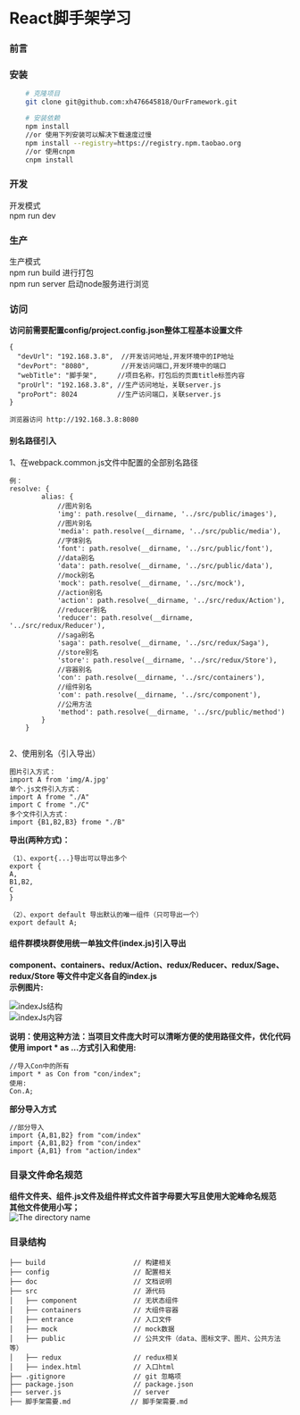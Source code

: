 # React脚手架学习   
### 前言  
### 安装  
```bash
    # 克隆项目
    git clone git@github.com:xh476645818/OurFramework.git  

    # 安装依赖
    npm install
    //or 使用下列安装可以解决下载速度过慢
    npm install --registry=https://registry.npm.taobao.org  
    //or 使用cnpm
    cnpm install
 ```  
### 开发  
开发模式   
npm run dev  
### 生产   
生产模式   
npm run build 进行打包  
npm run server 启动node服务进行浏览  
### 访问  
**访问前需要配置config/project.config.json整体工程基本设置文件**  
```
{
  "devUrl": "192.168.3.8",  //开发访问地址,开发环境中的IP地址
  "devPort": "8080",        //开发访问端口,开发环境中的端口 
  "webTitle": "脚手架",     //项目名称，打包后的页面title标签内容
  "proUrl": "192.168.3.8", //生产访问地址，关联server.js 
  "proPort": 8024          //生产访问端口，关联server.js 
}
```  
```
浏览器访问 http://192.168.3.8:8080
```  

#### 别名路径引入  
1、在webpack.common.js文件中配置的全部别名路径  
```
例：
resolve: {
        alias: {
            //图片别名
            'img': path.resolve(__dirname, '../src/public/images'),
            //图片别名
            'media': path.resolve(__dirname, '../src/public/media'),
            //字体别名
            'font': path.resolve(__dirname, '../src/public/font'),
            //data别名
            'data': path.resolve(__dirname, '../src/public/data'),
            //mock别名
            'mock': path.resolve(__dirname, '../src/mock'),
            //action别名
            'action': path.resolve(__dirname, '../src/redux/Action'),
            //reducer别名
            'reducer': path.resolve(__dirname, '../src/redux/Reducer'),
            //saga别名
            'saga': path.resolve(__dirname, '../src/redux/Saga'),
            //store别名
            'store': path.resolve(__dirname, '../src/redux/Store'),
            //容器别名
            'con': path.resolve(__dirname, '../src/containers'),
            //组件别名
            'com': path.resolve(__dirname, '../src/component'),
            //公用方法
            'method': path.resolve(__dirname, '../src/public/method')
        }
    }
       
 ```  
2、使用别名（引入导出）  
```
图片引入方式：
import A from 'img/A.jpg'  
单个.js文件引入方式：
import A frome "./A" 
import C frome "./C"
多个文件引入方式：
import {B1,B2,B3} frome "./B" 
```  
**导出(两种方式)：**  
```
（1）、export{...}导出可以导出多个
export {
A,
B1,B2,
C
}

（2）、export default 导出默认的唯一组件（只可导出一个）
export default A;
```
#### 组件群模块群使用统一单独文件(index.js)引入导出  
**component、containers、redux/Action、redux/Reducer、redux/Sage、redux/Store
等文件中定义各自的index.js**  
**示例图片:**  

![indexJs结构](./doc/index.jpg "indexJs结构")  
![indexJs内容](./doc/indexJsContent.jpg "indexJs内容")   

**说明：使用这种方法：当项目文件庞大时可以清晰方便的使用路径文件，优化代码**  
**使用 import * as ...方式引入和使用:**  
```
//导入Con中的所有
import * as Con from "con/index";
使用:
Con.A;

```  
**部分导入方式**  
```
//部分导入
import {A,B1,B2} from "com/index"
import {A,B1,B2} from "con/index"
import {A,B1} from "action/index"
```  
### 目录文件命名规范  
**组件文件夹、组件.js文件及组件样式文件首字母要大写且使用大驼峰命名规范  
其他文件使用小写；**  
![The directory name](./doc/directoryName.jpg "The directory name图例")  

### 目录结构  
```shell
├── build                      // 构建相关  
├── config                     // 配置相关
├── doc                        // 文档说明
├── src                        // 源代码
│   ├── component              // 无状态组件
│   ├── containers             // 大组件容器
│   ├── entrance               // 入口文件
│   ├── mock                   // mock数据
│   ├── public                 // 公共文件（data、图标文字、图片、公共方法等）
│   ├── redux                  // redux相关
│   ├── index.html             // 入口html
├── .gitignore                 // git 忽略项
├── package.json               // package.json
├── server.js                  // server
├── 脚手架需要.md               // 脚手架需要.md
```  







